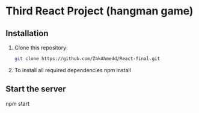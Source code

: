 # Third React Project (hangman game)

## Installation

1. Clone this repository:
   ```bash
   git clone https://github.com/ZakAhmedd/React-final.git
   ```

2. To install all required dependencies
      npm install

## Start the server

npm start